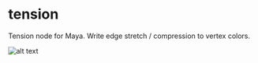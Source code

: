 # tension

Tension node for Maya. Write edge stretch / compression to vertex colors. 

![alt text](https://github.com/wiremas/tension/blob/master/res/tensionNode.png "tension node")

